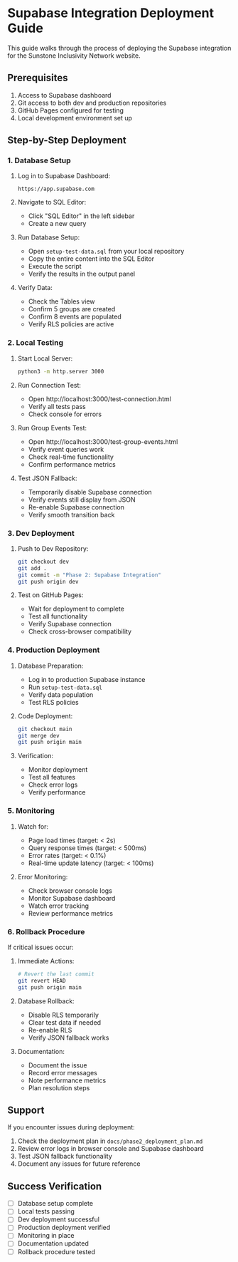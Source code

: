 # Supabase Integration Deployment Guide

This guide walks through the process of deploying the Supabase integration for the Sunstone Inclusivity Network website.

## Prerequisites

1. Access to Supabase dashboard
2. Git access to both dev and production repositories
3. GitHub Pages configured for testing
4. Local development environment set up

## Step-by-Step Deployment

### 1. Database Setup

1. Log in to Supabase Dashboard:
   ```
   https://app.supabase.com
   ```

2. Navigate to SQL Editor:
   - Click "SQL Editor" in the left sidebar
   - Create a new query

3. Run Database Setup:
   - Open `setup-test-data.sql` from your local repository
   - Copy the entire content into the SQL Editor
   - Execute the script
   - Verify the results in the output panel

4. Verify Data:
   - Check the Tables view
   - Confirm 5 groups are created
   - Confirm 8 events are populated
   - Verify RLS policies are active

### 2. Local Testing

1. Start Local Server:
   ```bash
   python3 -m http.server 3000
   ```

2. Run Connection Test:
   - Open http://localhost:3000/test-connection.html
   - Verify all tests pass
   - Check console for errors

3. Run Group Events Test:
   - Open http://localhost:3000/test-group-events.html
   - Verify event queries work
   - Check real-time functionality
   - Confirm performance metrics

4. Test JSON Fallback:
   - Temporarily disable Supabase connection
   - Verify events still display from JSON
   - Re-enable Supabase connection
   - Verify smooth transition back

### 3. Dev Deployment

1. Push to Dev Repository:
   ```bash
   git checkout dev
   git add .
   git commit -m "Phase 2: Supabase Integration"
   git push origin dev
   ```

2. Test on GitHub Pages:
   - Wait for deployment to complete
   - Test all functionality
   - Verify Supabase connection
   - Check cross-browser compatibility

### 4. Production Deployment

1. Database Preparation:
   - Log in to production Supabase instance
   - Run `setup-test-data.sql`
   - Verify data population
   - Test RLS policies

2. Code Deployment:
   ```bash
   git checkout main
   git merge dev
   git push origin main
   ```

3. Verification:
   - Monitor deployment
   - Test all features
   - Check error logs
   - Verify performance

### 5. Monitoring

1. Watch for:
   - Page load times (target: < 2s)
   - Query response times (target: < 500ms)
   - Error rates (target: < 0.1%)
   - Real-time update latency (target: < 100ms)

2. Error Monitoring:
   - Check browser console logs
   - Monitor Supabase dashboard
   - Watch error tracking
   - Review performance metrics

### 6. Rollback Procedure

If critical issues occur:

1. Immediate Actions:
   ```bash
   # Revert the last commit
   git revert HEAD
   git push origin main
   ```

2. Database Rollback:
   - Disable RLS temporarily
   - Clear test data if needed
   - Re-enable RLS
   - Verify JSON fallback works

3. Documentation:
   - Document the issue
   - Record error messages
   - Note performance metrics
   - Plan resolution steps

## Support

If you encounter issues during deployment:

1. Check the deployment plan in `docs/phase2_deployment_plan.md`
2. Review error logs in browser console and Supabase dashboard
3. Test JSON fallback functionality
4. Document any issues for future reference

## Success Verification

- [ ] Database setup complete
- [ ] Local tests passing
- [ ] Dev deployment successful
- [ ] Production deployment verified
- [ ] Monitoring in place
- [ ] Documentation updated
- [ ] Rollback procedure tested